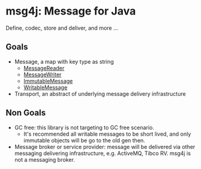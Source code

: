 # msg4j: Message for Java
Define, codec, store and deliver, and more ...

## Goals
* Message, a map with key type as string
  * [MessageReader](msg4j-core/src/main/java/com/dopsun/msg4j/core/messages/MessageReader.java) 
  * [MessageWriter](msg4j-core/src/main/java/com/dopsun/msg4j/core/messages/MessageWriter.java)
  * [ImmutableMessage](msg4j-core/src/main/java/com/dopsun/msg4j/core/messages/ImmutableMessage.java)
  * [WritableMessage](msg4j-core/src/main/java/com/dopsun/msg4j/core/messages/WritableMessage.java)
* Transport, an abstract of underlying message delivery infrastructure

## Non Goals
* GC free: this library is not targeting to GC free scenario.
  * It's recommended all writable messages to be short lived, and only immutable objects will be go to the old gen then.
* Message broker or service provider: message will be delivered via other messaging delivering infrastructure, e.g. ActiveMQ, Tibco RV. msg4j is not a messaging broker.